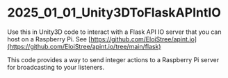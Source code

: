 # 2025_01_01_Unity3DToFlaskAPIntIO
Use this in Unity3D code to interact with a Flask API IO server that you can host on a Raspberry Pi.
See [https://github.com/EloiStree/apint.io](https://github.com/EloiStree/apint.io/tree/main/flask)

This code provides a way to send integer actions to a Raspberry Pi server for broadcasting to your listeners.

